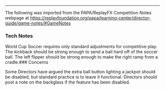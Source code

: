 ***
The following was imported from the PAPA/ReplayFX Competition Notes webpage at https://replayfoundation.org/papa/learning-center/director-guide/game-notes/#GameNotes

### Tech Notes
            
World Cup Soccer requires only standard adjustments for competitive play. The kickback should be strong enough to send a ball hard off of the soccer ball. The left flipper should be strong enough to make the right ramp from a cradle.### Concerns
            
Some Directors have argued the extra ball button lighting a jackpot should be disabled, but standard practice is to leave it functional. Directors should post a note on the backglass if the feature has been disabled.
